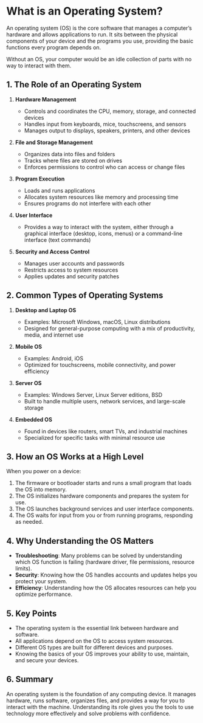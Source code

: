 # What is an Operating System?

An operating system (OS) is the core software that manages a computer’s hardware and allows applications to run. It sits between the physical components of your device and the programs you use, providing the basic functions every program depends on.

Without an OS, your computer would be an idle collection of parts with no way to interact with them.

## 1. The Role of an Operating System

1. **Hardware Management**
   - Controls and coordinates the CPU, memory, storage, and connected devices
   - Handles input from keyboards, mice, touchscreens, and sensors
   - Manages output to displays, speakers, printers, and other devices

2. **File and Storage Management**
   - Organizes data into files and folders
   - Tracks where files are stored on drives
   - Enforces permissions to control who can access or change files

3. **Program Execution**
   - Loads and runs applications
   - Allocates system resources like memory and processing time
   - Ensures programs do not interfere with each other

4. **User Interface**
   - Provides a way to interact with the system, either through a graphical interface (desktop, icons, menus) or a command-line interface (text commands)

5. **Security and Access Control**
   - Manages user accounts and passwords
   - Restricts access to system resources
   - Applies updates and security patches

## 2. Common Types of Operating Systems

1. **Desktop and Laptop OS**
   - Examples: Microsoft Windows, macOS, Linux distributions
   - Designed for general-purpose computing with a mix of productivity, media, and internet use

2. **Mobile OS**
   - Examples: Android, iOS
   - Optimized for touchscreens, mobile connectivity, and power efficiency

3. **Server OS**
   - Examples: Windows Server, Linux Server editions, BSD
   - Built to handle multiple users, network services, and large-scale storage

4. **Embedded OS**
   - Found in devices like routers, smart TVs, and industrial machines
   - Specialized for specific tasks with minimal resource use

## 3. How an OS Works at a High Level

When you power on a device:
1. The firmware or bootloader starts and runs a small program that loads the OS into memory.
2. The OS initializes hardware components and prepares the system for use.
3. The OS launches background services and user interface components.
4. The OS waits for input from you or from running programs, responding as needed.

## 4. Why Understanding the OS Matters

- **Troubleshooting**: Many problems can be solved by understanding which OS function is failing (hardware driver, file permissions, resource limits).
- **Security**: Knowing how the OS handles accounts and updates helps you protect your system.
- **Efficiency**: Understanding how the OS allocates resources can help you optimize performance.

## 5. Key Points

- The operating system is the essential link between hardware and software.
- All applications depend on the OS to access system resources.
- Different OS types are built for different devices and purposes.
- Knowing the basics of your OS improves your ability to use, maintain, and secure your devices.

## 6. Summary

An operating system is the foundation of any computing device. It manages hardware, runs software, organizes files, and provides a way for you to interact with the machine. Understanding its role gives you the tools to use technology more effectively and solve problems with confidence.

